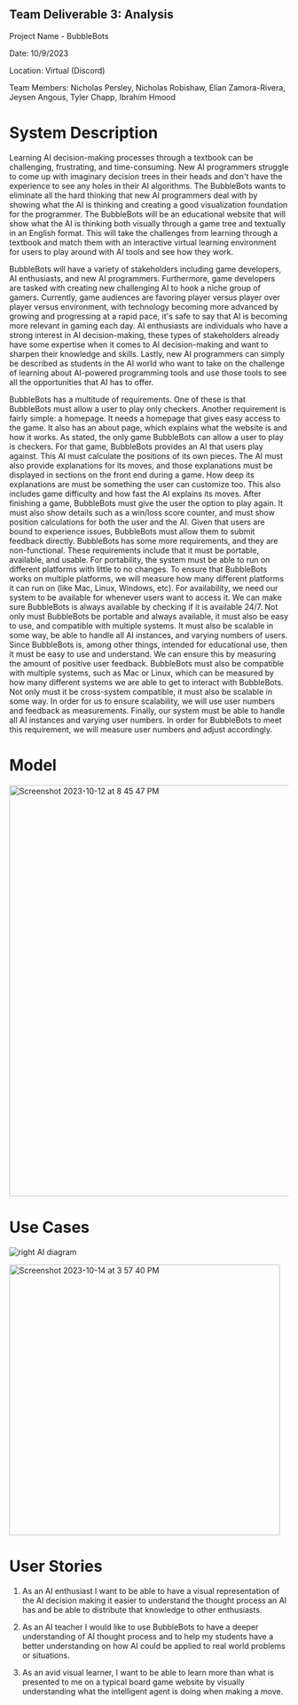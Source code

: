 ## Team Deliverable 3: Analysis
Project Name - BubbleBots

Date: 10/9/2023

Location: Virtual (Discord)

Team Members: Nicholas Persley, Nicholas Robishaw, Elian Zamora-Rivera, Jeysen Angous, Tyler Chapp, Ibrahim Hmood


# System Description


Learning AI decision-making processes through a textbook can be challenging, frustrating, and time-consuming. New AI programmers struggle to come up with imaginary decision trees in their heads and don't have the experience to see any holes in their AI algorithms. The BubbleBots wants to eliminate all the hard thinking that new AI programmers deal with by showing what the AI is thinking and creating a good visualization foundation for the programmer. The BubbleBots will be an educational website that will show what the AI is thinking both visually through a game tree and textually in an English format. This will take the challenges from learning through a textbook and match them with an interactive virtual learning environment for users to play around with AI tools and see how they work.

BubbleBots will have a variety of stakeholders including game developers, AI enthusiasts, and new AI programmers. Furthermore, game developers are tasked with creating new challenging AI to hook a niche group of gamers. Currently, game audiences are favoring player versus player over player versus environment, with technology becoming more advanced by growing and progressing at a rapid pace, it's safe to say that AI is becoming more relevant in gaming each day. AI enthusiasts are individuals who have a strong interest in AI decision-making, these types of stakeholders already have some expertise when it comes to AI decision-making and want to sharpen their knowledge and skills. Lastly, new AI programmers can simply be described as students in the AI world who want to take on the challenge of learning about AI-powered programming tools and use those tools to see all the opportunities that AI has to offer. 

BubbleBots has a multitude of requirements. One of these is that BubbleBots must allow a user to play only checkers. Another requirement is fairly simple: a homepage. It needs a homepage that gives easy access to the game. It also has an about page, which explains what the website is and how it works. As stated, the only game BubbleBots can allow a user to play is checkers. For that game, BubbleBots provides an AI that users play against. This AI must calculate the positions of its own pieces. The AI must also provide explanations for its moves, and those explanations must be displayed in sections on the front end during a game. How deep its explanations are must be something the user can customize too. This also includes game difficulty and how fast the AI explains its moves. After finishing a game, BubbleBots must give the user the option to play again. It must also show details such as a win/loss score counter, and must show position calculations for both the user and the AI. Given that users are bound to experience issues, BubbleBots must allow them to submit feedback directly.  BubbleBots has some more requirements, and they are non-functional. These requirements include that it must be portable, available, and usable. For portability, the system must be able to run on different platforms with little to no changes. To ensure that BubbleBots works on multiple platforms, we will measure how many different platforms it can run on (like Mac, Linux, Windows, etc). For availability, we need our system to be available for whenever users want to access it. We can make sure BubbleBots is always available by checking if it is available 24/7. Not only must BubbleBots be portable and always available, it must also be easy to use, and compatible with multiple systems. It must also be scalable in some way, be able to handle all AI instances, and varying numbers of users. Since BubbleBots is, among other things, intended for educational use, then it must be easy to use and understand. We can ensure this by measuring the amount of positive user feedback. BubbleBots must also be compatible with multiple systems, such as Mac or Linux, which can be measured by how many different systems we are able to get to interact with BubbleBots. Not only must it be cross-system compatible, it must also be scalable in some way. In order for us to ensure scalability, we will use user numbers and feedback as measurements. Finally, our system must be able to handle all AI instances and varying user numbers. In order for BubbleBots to meet this requirement, we will measure user numbers and adjust accordingly.

# Model
<img width="741" alt="Screenshot 2023-10-12 at 8 45 47 PM" src="https://github.com/N1ckP3rsl3y/TheBubbleBots/assets/93228715/7cbd4946-0e74-4efc-99ce-8a2f23f35ac4">

# Use Cases
![right AI diagram](https://github.com/N1ckP3rsl3y/TheBubbleBots/assets/128747430/32ff63c0-34bc-45cd-a780-554688417694)

<img width="488" alt="Screenshot 2023-10-14 at 3 57 40 PM" src="https://github.com/N1ckP3rsl3y/TheBubbleBots/assets/72055903/21e22129-de06-4ea6-a276-8c9596b039f9">

# User Stories
1. As an AI enthusiast I want to be able to have a visual representation of the AI decision making it easier to understand the thought process an AI has and be able to distribute that knowledge to other enthusiasts.
   
2. As an AI teacher I would like to use BubbleBots to have a deeper understanding of AI thought process and to help my students have a better understanding on how AI could be applied to real world problems or situations.

3. As an avid visual learner, I want to be able to learn more than what is presented to me on a typical board game website by visually understanding what the intelligent agent is doing when making a move.

